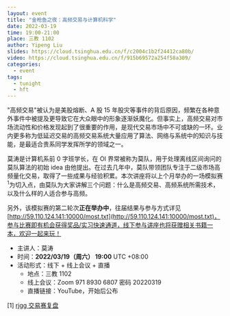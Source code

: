 ```yaml
---
layout: event
title: "金枪鱼之夜：高频交易与计算机科学"
date: 2022-03-19
time: 19:00-21:00
place: 三教 1102
author: Yipeng Liu
slides: https://cloud.tsinghua.edu.cn/f/c2004c1b2f24412ca80b/
video: https://cloud.tsinghua.edu.cn/f/915b69572a254f58a309/
categories:
  - event
tags:
  - tunight
  - hft
---
```


"高频交易"被认为是美股熔断、A 股 15 年股灾等事件的背后原因，频繁在各种意外事件中被提及更导致它在大众眼中的形象逐渐妖魔化。但事实上，高频交易对市场流动性和价格发现起到了很重要的作用，是现代交易市场中不可或缺的一环。业内更多称为低延迟交易的高频交易系统大量应用了算法、网络与系统中的知识与技能，是最适合贵系同学发挥所学的领域之一。

莫涛是计算机系前 0 字班学长，在 OI 界常被称为莫队，用于处理离线区间询问的莫队算法的初始 idea 由他提出。在过去几年中，莫队带领团队专注于二级市场高频量化交易，取得了一些成果与经验积累。本次讲座将以上个月举办的一场模拟赛<sup>1</sup>为切入点，由莫队为大家讲解三个问题：什么是高频交易、高频系统所需技术，以及什么样的人适合参与高频。

另外，该模拟赛的第二轮次**正在举办中**，往届结果与参与方式详见 [http://59.110.124.141:10000/most.txt](http://59.110.124.141:10000/most.txt)，参与比赛即有机会获得奖品/实习快速通道，线下参与讲座也将获赠相关书籍一本，欢迎一起来玩！

* 主讲人：莫涛
* 时间：**2022/03/19（周六） 19:00** UTC +08:00
* 活动形式：线下 + 线上会议 + 直播
  * 地点：三教 1102
  * 线上会议：Zoom 971 8930 6807 密码 20220319
  * 直播链接：YouTube，开始后公布

[1] [rjgg 交易赛复盘](https://zhuanlan.zhihu.com/p/470766162)
